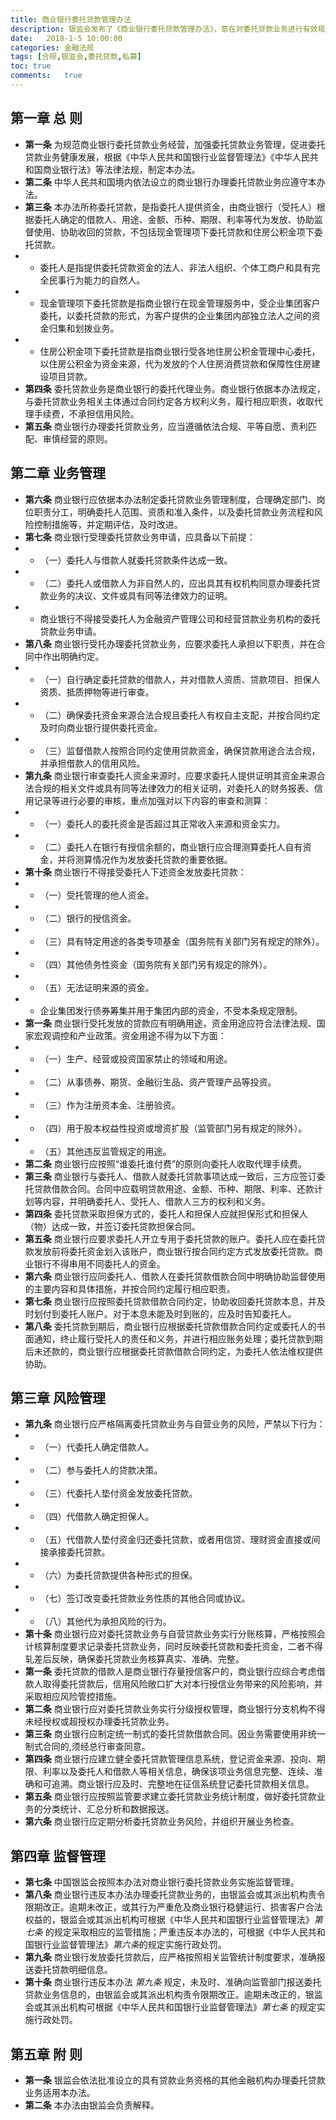 ```yaml
---
title: 商业银行委托贷款管理办法
description: 银监会发布了《商业银行委托贷款管理办法》，意在对委托贷款业务进行有效规范，改变长期以来对于“影子银行”业务缺乏约束和管理的局面。
date:	2018-1-5 10:00:00
categories:	金融法规
tags: [合规,银监会,委托贷款,私募]
toc: true
comments:	true
---
```





## 第一章  总  则

* **第一条**   为规范商业银行委托贷款业务经营，加强委托贷款业务管理，促进委托贷款业务健康发展，根据《中华人民共和国银行业监督管理法》《中华人民共和国商业银行法》等法律法规，制定本办法。
* **第二条**   中华人民共和国境内依法设立的商业银行办理委托贷款业务应遵守本办法。
* **第三条**   本办法所称委托贷款，是指委托人提供资金，由商业银行（受托人）根据委托人确定的借款人、用途、金额、币种、期限、利率等代为发放、协助监督使用、协助收回的贷款，不包括现金管理项下委托贷款和住房公积金项下委托贷款。
* * 委托人是指提供委托贷款资金的法人、非法人组织、个体工商户和具有完全民事行为能力的自然人。
* * 现金管理项下委托贷款是指商业银行在现金管理服务中，受企业集团客户委托，以委托贷款的形式，为客户提供的企业集团内部独立法人之间的资金归集和划拨业务。
* * 住房公积金项下委托贷款是指商业银行受各地住房公积金管理中心委托，以住房公积金为资金来源，代为发放的个人住房消费贷款和保障性住房建设项目贷款。
* **第四条**   委托贷款业务是商业银行的委托代理业务。商业银行依据本办法规定，与委托贷款业务相关主体通过合同约定各方权利义务，履行相应职责，收取代理手续费，不承担信用风险。
* **第五条**   商业银行办理委托贷款业务，应当遵循依法合规、平等自愿、责利匹配、审慎经营的原则。

## 第二章  业务管理

* **第六条**   商业银行应依据本办法制定委托贷款业务管理制度，合理确定部门、岗位职责分工，明确委托人范围、资质和准入条件，以及委托贷款业务流程和风险控制措施等，并定期评估，及时改进。
* **第七条**   商业银行受理委托贷款业务申请，应具备以下前提：
* * （一）委托人与借款人就委托贷款条件达成一致。
* * （二）委托人或借款人为非自然人的，应出具其有权机构同意办理委托贷款业务的决议、文件或具有同等法律效力的证明。
* * 商业银行不得接受委托人为金融资产管理公司和经营贷款业务机构的委托贷款业务申请。
* **第八条**   商业银行受托办理委托贷款业务，应要求委托人承担以下职责，并在合同中作出明确约定。
* * （一）自行确定委托贷款的借款人，并对借款人资质、贷款项目、担保人资质、抵质押物等进行审查。
* * （二）确保委托资金来源合法合规且委托人有权自主支配，并按合同约定及时向商业银行提供委托资金。
* * （三）监督借款人按照合同约定使用贷款资金，确保贷款用途合法合规，并承担借款人的信用风险。
* **第九条**  商业银行审查委托人资金来源时，应要求委托人提供证明其资金来源合法合规的相关文件或具有同等法律效力的相关证明，对委托人的财务报表、信用记录等进行必要的审核，重点加强对以下内容的审查和测算：
* * （一）委托人的委托资金是否超过其正常收入来源和资金实力。
* * （二）委托人在银行有授信余额的，商业银行应合理测算委托人自有资金，并将测算情况作为发放委托贷款的重要依据。
* **第十条**   商业银行不得接受委托人下述资金发放委托贷款：
* * （一）受托管理的他人资金。
* * （二）银行的授信资金。
* * （三）具有特定用途的各类专项基金（国务院有关部门另有规定的除外）。
* * （四）其他债务性资金（国务院有关部门另有规定的除外）。
* * （五）无法证明来源的资金。
* * 企业集团发行债券筹集并用于集团内部的资金，不受本条规定限制。
* **第一条**   商业银行受托发放的贷款应有明确用途，资金用途应符合法律法规、国家宏观调控和产业政策。资金用途不得为以下方面：
* * （一）生产、经营或投资国家禁止的领域和用途。
* * （二）从事债券、期货、金融衍生品、资产管理产品等投资。
* * （三）作为注册资本金、注册验资。
* * （四）用于股本权益性投资或增资扩股（监管部门另有规定的除外）。
* * （五）其他违反监管规定的用途。
* **第二条**   商业银行应按照“谁委托谁付费”的原则向委托人收取代理手续费。
* **第三条**   商业银行与委托人、借款人就委托贷款事项达成一致后，三方应签订委托贷款借款合同。合同中应载明贷款用途、金额、币种、期限、利率、还款计划等内容，并明确委托人、受托人、借款人三方的权利和义务。
* **第四条**   委托贷款采取担保方式的，委托人和担保人应就担保形式和担保人（物）达成一致，并签订委托贷款担保合同。
* **第五条**   商业银行应要求委托人开立专用于委托贷款的账户。委托人应在委托贷款发放前将委托资金划入该账户，商业银行按合同约定方式发放委托贷款。商业银行不得串用不同委托人的资金。
* **第六条**   商业银行应同委托人、借款人在委托贷款借款合同中明确协助监督使用的主要内容和具体措施，并按合同约定履行相应职责。
* **第七条**   商业银行应按照委托贷款借款合同约定，协助收回委托贷款本息，并及时划付到委托人账户。对于本息未能及时到账的，应及时告知委托人。
* **第八条**   委托贷款到期后，商业银行应根据委托贷款借款合同约定或委托人的书面通知，终止履行受托人的责任和义务，并进行相应账务处理；委托贷款到期后未还款的，商业银行应根据委托贷款借款合同约定，为委托人依法维权提供协助。

## 第三章  风险管理

* **第九条**   商业银行应严格隔离委托贷款业务与自营业务的风险，严禁以下行为：
* * （一）代委托人确定借款人。
* * （二）参与委托人的贷款决策。
* * （三）代委托人垫付资金发放委托贷款。
* * （四）代借款人确定担保人。
* * （五）代借款人垫付资金归还委托贷款，或者用信贷、理财资金直接或间接承接委托贷款。
* * （六）为委托贷款提供各种形式的担保。
* * （七）签订改变委托贷款业务性质的其他合同或协议。
* * （八）其他代为承担风险的行为。
* **第十条**   商业银行应对委托贷款业务与自营贷款业务实行分账核算，严格按照会计核算制度要求记录委托贷款业务，同时反映委托贷款和委托资金，二者不得轧差后反映，确保委托贷款业务核算真实、准确、完整。
* **第一条**   委托贷款的借款人是商业银行存量授信客户的，商业银行应综合考虑借款人取得委托贷款后，信用风险敞口扩大对本行授信业务带来的风险影响，并采取相应风险管控措施。
* **第二条**   商业银行应对委托贷款业务实行分级授权管理，商业银行分支机构不得未经授权或超授权办理委托贷款业务。
* **第三条**   商业银行应制定统一制式的委托贷款借款合同。因业务需要使用非统一制式合同的,须经总行审查同意。
* **第四条**   商业银行应建立健全委托贷款管理信息系统，登记资金来源、投向、期限、利率以及委托人和借款人等相关信息，确保该项业务信息完整、连续、准确和可追溯。商业银行应及时、完整地在征信系统登记委托贷款相关信息。
* **第五条**   商业银行应按照监管要求建立委托贷款业务统计制度，做好委托贷款业务的分类统计、汇总分析和数据报送。
* **第六条**   商业银行应定期分析委托贷款业务风险，并组织开展业务检查。

## 第四章  监督管理

* **第七条**   中国银监会按照本办法对商业银行委托贷款业务实施监督管理。
* **第八条**   商业银行违反本办法办理委托贷款业务的，由银监会或其派出机构责令限期改正。逾期未改正，或其行为严重危及商业银行稳健运行、损害客户合法权益的，银监会或其派出机构可根据《中华人民共和国银行业监督管理法》*第七条* 的规定采取相应的监管措施；严重违反本办法的，可根据《中华人民共和国银行业监督管理法》*第六条*的规定实施行政处罚。
* **第九条**   商业银行发放委托贷款后，应严格按照相关监管统计制度要求，准确报送委托贷款明细信息。
* **第十条**   商业银行违反本办法 *第九条* 规定，未及时、准确向监管部门报送委托贷款业务信息的，由银监会或其派出机构责令限期改正。逾期未改正的，银监会或其派出机构可根据《中华人民共和国银行业监督管理法》*第七条* 的规定实施行政处罚。

## 第五章  附  则

* **第一条**   银监会依法批准设立的具有贷款业务资格的其他金融机构办理委托贷款业务适用本办法。
* **第二条**   本办法由银监会负责解释。
